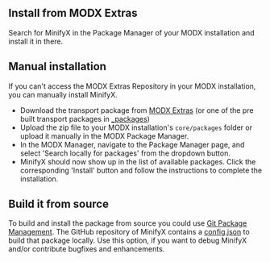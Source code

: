 ## Install from MODX Extras

Search for MinifyX in the Package Manager of your MODX
installation and install it in there.

## Manual installation

If you can't access the MODX Extras Repository in your MODX installation, you
can manually install MinifyX.

* Download the transport package from [MODX Extras](https://modx.com/extras/package/minifyx) (or one of the pre built transport packages in [_packages](https://github.com/Jako/MinifyX/tree/master/_packages))
* Upload the zip file to your MODX installation's `core/packages` folder or upload it manually in the MODX Package Manager.
* In the MODX Manager, navigate to the Package Manager page, and select 'Search locally for packages' from the dropdown button.
* MinifyX should now show up in the list of available packages. Click the corresponding 'Install' button and follow the instructions to complete the installation.

## Build it from source

To build and install the package from source you could use [Git Package
Management](https://github.com/TheBoxer/Git-Package-Management). The GitHub
repository of MinifyX contains a
[config.json](https://github.com/Jako/MinifyX/blob/master/_build/config.json)
to build that package locally. Use this option, if you want to debug
MinifyX and/or contribute bugfixes and enhancements.
